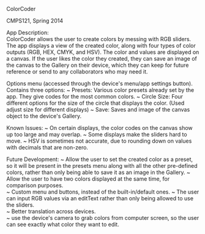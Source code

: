 ColorCoder

CMPS121, Spring 2014

App Description:  
ColorCoder allows the user to create colors by messing with RGB sliders.  The app displays a view of the created color, along with four types of color outputs (RGB, HEX, CMYK, and HSV).   The color and values are displayed on a canvas.  If the user likes the color they created, they can save an image of the canvas to the Gallery on their device, which they can keep for future reference or send to any collaborators who may need it.  

Options menu (accessed through the device's menu/app settings button). Contains three options:
~ Presets: Various color presets already set by the app.  They give codes for the most common colors.
~ Circle Size:  Four different options for the size of the circle that displays the color.  (Used adjust size for different displays)
~ Save:  Saves and image of the canvas object to the device's Gallery.

Known Issues:
~ On certain displays, the color codes on the canvas show up too large and may overlap.
~ Some displays make the sliders hard to move.
~ HSV is sometimes not accurate, due to rounding down on values with decimals that are non-zero. 

Future Development:
~ Allow the user to set the created color as a preset, so it will be present in the presets menu along with all the other pre-defined colors, rather than only being able to save it as an image in the Gallery. 
~ Allow the user to have two colors displayed at the same time, for comparison purposes.  
~ Custom menu and buttons, instead of the built-in/default ones.
~ The user can input RGB values via an editText rather than only being allowed to use the sliders.  
~ Better translation across devices.  
~ use the device's camera to grab colors from computer screen, so the user can see exactly what color they want to edit.  
